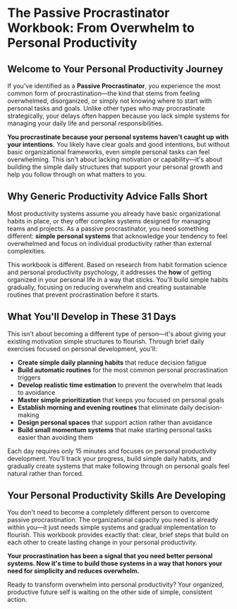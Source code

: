 # The Passive Procrastinator Workbook: From Overwhelm to Personal Productivity

## Welcome to Your Personal Productivity Journey

If you've identified as a **Passive Procrastinator**, you experience the most common form of procrastination—the kind that stems from feeling overwhelmed, disorganized, or simply not knowing where to start with personal tasks and goals. Unlike other types who may procrastinate strategically, your delays often happen because you lack simple systems for managing your daily life and personal responsibilities.

**You procrastinate because your personal systems haven't caught up with your intentions.** You likely have clear goals and good intentions, but without basic organizational frameworks, even simple personal tasks can feel overwhelming. This isn't about lacking motivation or capability—it's about building the simple daily structures that support your personal growth and help you follow through on what matters to you.

## Why Generic Productivity Advice Falls Short

Most productivity systems assume you already have basic organizational habits in place, or they offer complex systems designed for managing teams and projects. As a passive procrastinator, you need something different: **simple personal systems** that acknowledge your tendency to feel overwhelmed and focus on individual productivity rather than external complexities.

This workbook is different. Based on research from habit formation science and personal productivity psychology, it addresses the **how** of getting organized in your personal life in a way that sticks. You'll build simple habits gradually, focusing on reducing overwhelm and creating sustainable routines that prevent procrastination before it starts.

## What You'll Develop in These 31 Days

This isn't about becoming a different type of person—it's about giving your existing motivation simple structures to flourish. Through brief daily exercises focused on personal development, you'll:

- **Create simple daily planning habits** that reduce decision fatigue
- **Build automatic routines** for the most common personal procrastination triggers
- **Develop realistic time estimation** to prevent the overwhelm that leads to avoidance
- **Master simple prioritization** that keeps you focused on personal goals
- **Establish morning and evening routines** that eliminate daily decision-making
- **Design personal spaces** that support action rather than avoidance
- **Build small momentum systems** that make starting personal tasks easier than avoiding them

Each day requires only 15 minutes and focuses on personal productivity development. You'll track your progress, build simple daily habits, and gradually create systems that make following through on personal goals feel natural rather than forced.

## Your Personal Productivity Skills Are Developing

You don't need to become a completely different person to overcome passive procrastination. The organizational capacity you need is already within you—it just needs simple systems and gradual implementation to flourish. This workbook provides exactly that: clear, brief steps that build on each other to create lasting change in your personal productivity.

**Your procrastination has been a signal that you need better personal systems. Now it's time to build those systems in a way that honors your need for simplicity and reduces overwhelm.**

Ready to transform overwhelm into personal productivity? Your organized, productive future self is waiting on the other side of simple, consistent action.